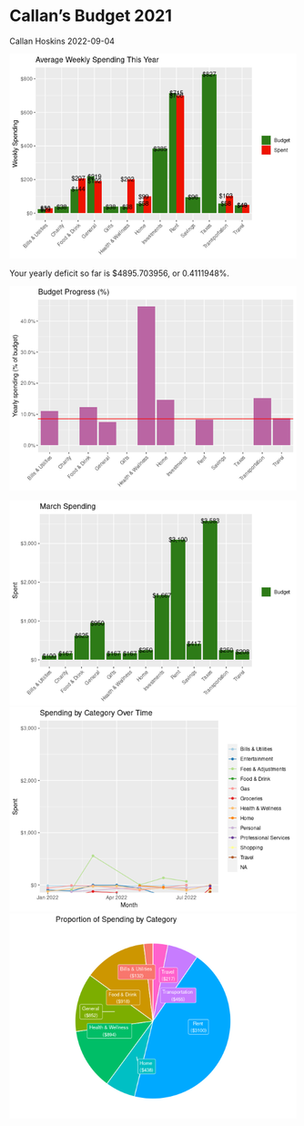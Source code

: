 Callan’s Budget 2021
================
Callan Hoskins
2022-09-04

![](budget_report_2022_files/figure-gfm/unnamed-chunk-3-1.png)<!-- -->

Your yearly deficit so far is $4895.703956, or 0.4111948%.

![](budget_report_2022_files/figure-gfm/unnamed-chunk-5-1.png)<!-- -->

![](budget_report_2022_files/figure-gfm/unnamed-chunk-6-1.png)<!-- -->
![](budget_report_2022_files/figure-gfm/unnamed-chunk-7-1.png)<!-- -->
![](budget_report_2022_files/figure-gfm/unnamed-chunk-8-1.png)<!-- -->
